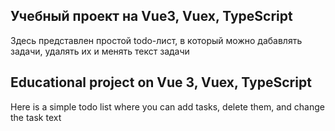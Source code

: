 ## Учебный проект на Vue3, Vuex, TypeScript

Здесь представлен простой todo-лист, в который можно дабавлять задачи, удалять их и менять текст задачи

## Educational project on Vue 3, Vuex, TypeScript

Here is a simple todo list where you can add tasks, delete them, and change the task text